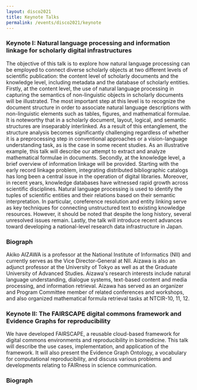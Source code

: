 ```yaml
---
layout: disco2021
title: Keynote Talks
permalink: /events/disco2021/keynote
---
```

### Keynote I: Natural language processing and information linkage for scholarly digital infrastructures

The objective of this talk is to explore how natural language processing can be employed to connect diverse scholarly objects at two different levels of scientific publication: the content level of scholarly documents and the knowledge level, including metadata and the database of scholarly entities. Firstly, at the content level, the use of natural language processing in capturing the semantics of non-linguistic objects in scholarly documents will be illustrated. The most important step at this level is to recognize the document structure in order to associate natural language descriptions with non-linguistic elements such as tables, figures, and mathematical formulae. It is noteworthy that in a scholarly document, layout, logical, and semantic structures are inseparably interlinked. As a result of this entanglement, the structure analysis becomes significantly challenging regardless of whether it is a preprocessing step in conventional approaches or a vision-language understanding task, as is the case in some recent studies. As an illustrative example, this talk will describe our attempt to extract and analyze mathematical formulae in documents. Secondly, at the knowledge level, a brief overview of information linkage will be provided. Starting with the early record linkage problem, integrating distributed bibliographic catalogs has long been a central issue in the operation of digital libraries. Moreover, in recent years, knowledge databases have witnessed rapid growth across scientific disciplines. Natural language processing is used to identify the tuples of scientific entities and their relations based on their semantic interpretation. In particular, coreference resolution and entity linking serve as key techniques for connecting unstructured text to existing knowledge resources. However, it should be noted that despite the long history, several unresolved issues remain. Lastly, the talk will introduce recent advances toward developing a national-level research data infrastructure in Japan.

### Biograph

Akiko AIZAWA is a professor at the National Institute of Informatics (NII) and currently serves as the Vice Director-General at NII. Aizawa is also an adjunct professor at the University of Tokyo as well as at the Graduate University of Advanced Studies. Aizawa's research interests include natural language understanding, dialogue systems, text-based content and media processing, and information retrieval. Aizawa has served as an organizer and Program Committee member of related conferences and workshops, and also organized mathematical formula retrieval tasks at NTCIR-10, 11, 12.


### Keynote II: The FAIRSCAPE digital commons framework and Evidence Graphs for reproducibility

We have developed FAIRSCAPE, a reusable cloud-based framework for digital commons environments and reproducibility in biomedicine. This talk will describe the use cases, implementation, and application of the framework.  It will also present the Evidence Graph Ontology, a vocabulary for computational reproducibility, and discuss various  problems and developments relating to FAIRness in science communication.

### Biograph
